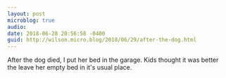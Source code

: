 ```yaml
---
layout: post
microblog: true
audio: 
date: 2018-06-28 20:56:58 -0400
guid: http://wilson.micro.blog/2018/06/29/after-the-dog.html
---
```

After the dog died, I put her bed in the garage. Kids thought it was better the leave her empty bed in it's usual place. 
